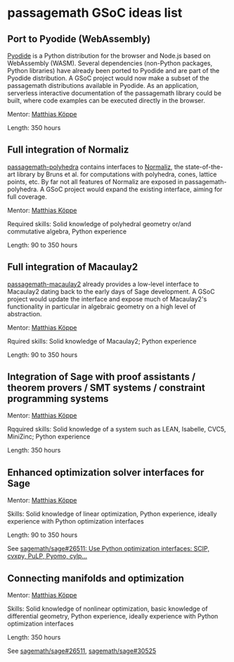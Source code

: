 # passagemath GSoC ideas list


## Port to Pyodide (WebAssembly)

[Pyodide](https://github.com/pyodide/pyodide) is a Python distribution for the browser and Node.js based on WebAssembly (WASM).
Several dependencies (non-Python packages, Python libraries) have already been ported to Pyodide and are part of the Pyodide distribution.
A GSoC project would now make a subset of the passagemath distributions available in Pyodide. 
As an application, serverless interactive documentation of the passagemath library could be built, where code examples can be executed directly in the browser.

Mentor: [Matthias Köppe](https://www.math.ucdavis.edu/~mkoeppe/)

Length: 350 hours


## Full integration of Normaliz

[passagemath-polyhedra](https://pypi.org/project/passagemath-polyhedra/) contains interfaces to [Normaliz](https://www.normaliz.uni-osnabrueck.de/), the state-of-the-art library by Bruns et al. for computations with polyhedra, cones, lattice points, etc.
By far not all features of Normaliz are exposed in passagemath-polyhedra. 
A GSoC project would expand the existing interface, aiming for full coverage.

Mentor: [Matthias Köppe](https://www.math.ucdavis.edu/~mkoeppe/)

Required skills: Solid knowledge of polyhedral geometry or/and commutative algebra, Python experience

Length: 90 to 350 hours


## Full integration of Macaulay2

[passagemath-macaulay2](https://pypi.org/project/passagemath-macaulay2/) already provides a low-level interface to Macaulay2 dating back to the early days of Sage development. A GSoC project would update the interface and expose much of Macaulay2's functionality in particular in algebraic geometry on a high level of abstraction.

Mentor: [Matthias Köppe](https://www.math.ucdavis.edu/~mkoeppe/)

Rquired skills: Solid knowledge of Macaulay2; Python experience

Length: 90 to 350 hours


## Integration of Sage with proof assistants / theorem provers / SMT systems / constraint programming systems

Mentor: [Matthias Köppe](https://www.math.ucdavis.edu/~mkoeppe/)

Rqquired skills: Solid knowledge of a system such as LEAN, Isabelle, CVC5, MiniZinc; Python experience

Length: 350 hours


## Enhanced optimization solver interfaces for Sage

Mentor: [Matthias Köppe](https://www.math.ucdavis.edu/~mkoeppe/)

Skills: Solid knowledge of linear optimization, Python experience, ideally experience with Python optimization interfaces

Length: 90 to 350 hours

See [sagemath/sage#26511: Use Python optimization interfaces: SCIP, cvxpy, PuLP, Pyomo, cylp...](https://github.com/sagemath/sage/issues/26511)


## Connecting manifolds and optimization

Mentor: [Matthias Köppe](https://www.math.ucdavis.edu/~mkoeppe/)

Skills: Solid knowledge of nonlinear optimization, basic knowledge of differential geometry, Python experience, ideally experience with Python optimization interfaces

Length: 350 hours

See [sagemath/sage#26511](https://github.com/sagemath/sage/issues/26511), [sagemath/sage#30525](https://github.com/sagemath/sage/issues/30525)
